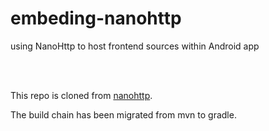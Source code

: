 # embeding-nanohttp
 using NanoHttp to host frontend  sources within Android app 

<br/><br/>

This repo is cloned from [nanohttp](https://github.com/NanoHttpd/nanohttpd). 

The build chain has been migrated from mvn to gradle.

